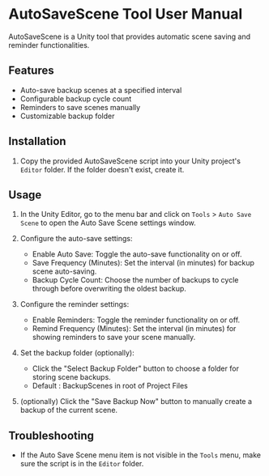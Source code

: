 # AutoSaveScene Tool User Manual

AutoSaveScene is a Unity tool that provides automatic scene saving and reminder functionalities.

## Features

- Auto-save backup scenes at a specified interval
- Configurable backup cycle count
- Reminders to save scenes manually
- Customizable backup folder

## Installation

1. Copy the provided AutoSaveScene script into your Unity project's `Editor` folder. If the folder doesn't exist, create it.

## Usage

1. In the Unity Editor, go to the menu bar and click on `Tools` > `Auto Save Scene` to open the Auto Save Scene settings window.
2. Configure the auto-save settings:

    - Enable Auto Save: Toggle the auto-save functionality on or off.
    - Save Frequency (Minutes): Set the interval (in minutes) for backup scene auto-saving.
    - Backup Cycle Count: Choose the number of backups to cycle through before overwriting the oldest backup.

3. Configure the reminder settings:

    - Enable Reminders: Toggle the reminder functionality on or off.
    - Remind Frequency (Minutes): Set the interval (in minutes) for showing reminders to save your scene manually.

4. Set the backup folder (optionally):

    - Click the "Select Backup Folder" button to choose a folder for storing scene backups.
    - Default : BackupScenes in root of Project Files

5. (optionally) Click the "Save Backup Now" button to manually create a backup of the current scene.

## Troubleshooting

- If the Auto Save Scene menu item is not visible in the `Tools` menu, make sure the script is in the `Editor` folder.
